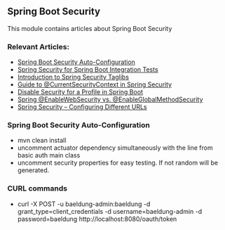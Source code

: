 ## Spring Boot Security

This module contains articles about Spring Boot Security

### Relevant Articles:

- [Spring Boot Security Auto-Configuration](https://www.baeldung.com/spring-boot-security-autoconfiguration)
- [Spring Security for Spring Boot Integration Tests](https://www.baeldung.com/spring-security-integration-tests)
- [Introduction to Spring Security Taglibs](https://www.baeldung.com/spring-security-taglibs)
- [Guide to @CurrentSecurityContext in Spring Security](https://www.baeldung.com/spring-currentsecuritycontext)
- [Disable Security for a Profile in Spring Boot](https://www.baeldung.com/spring-security-disable-profile)
- [Spring @EnableWebSecurity vs. @EnableGlobalMethodSecurity](https://www.baeldung.com/spring-enablewebsecurity-vs-enableglobalmethodsecurity)
- [Spring Security – Configuring Different URLs](https://www.baeldung.com/spring-security-configuring-urls)


### Spring Boot Security Auto-Configuration

- mvn clean install 
- uncomment actuator dependency simultaneously with the line from basic auth main class
- uncomment security properties for easy testing. If not random will be generated.

### CURL commands

- curl -X POST -u baeldung-admin:baeldung -d grant_type=client_credentials -d username=baeldung-admin -d password=baeldung http://localhost:8080/oauth/token
